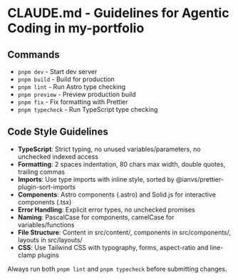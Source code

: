 # CLAUDE.md - Guidelines for Agentic Coding in my-portfolio

## Commands
- `pnpm dev` - Start dev server
- `pnpm build` - Build for production
- `pnpm lint` - Run Astro type checking
- `pnpm preview` - Preview production build
- `pnpm fix` - Fix formatting with Prettier
- `pnpm typecheck` - Run TypeScript type checking

## Code Style Guidelines
- **TypeScript**: Strict typing, no unused variables/parameters, no unchecked indexed access
- **Formatting**: 2 spaces indentation, 80 chars max width, double quotes, trailing commas
- **Imports**: Use type imports with inline style, sorted by @ianvs/prettier-plugin-sort-imports
- **Components**: Astro components (.astro) and Solid.js for interactive components (.tsx)
- **Error Handling**: Explicit error types, no unchecked promises
- **Naming**: PascalCase for components, camelCase for variables/functions
- **File Structure**: Content in src/content/, components in src/components/, layouts in src/layouts/
- **CSS**: Use Tailwind CSS with typography, forms, aspect-ratio and line-clamp plugins

Always run both `pnpm lint` and `pnpm typecheck` before submitting changes.